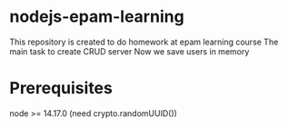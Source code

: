 # nodejs-epam-learning

This repository is created to do homework at epam learning course
The main task to create CRUD server
Now we save users in memory

# Prerequisites

node >= 14.17.0 (need crypto.randomUUID())
